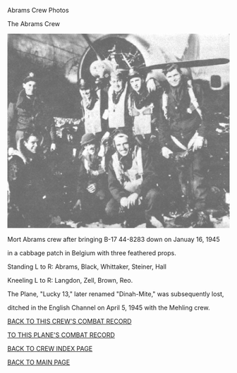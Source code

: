 
Abrams Crew Photos






 




The Abrams Crew  
  

![](Abrams.jpg)  

Mort Abrams crew after bringing B-17 44-8283 down on Januay 16, 1945   

in a cabbage patch in Belgium with three feathered props.  

Standing L to R: Abrams, Black, Whittaker, Steiner, Hall  

Kneeling L to R: Langdon, Zell, Brown, Reo.  

The Plane, "Lucky 13," later renamed "Dinah-Mite," was subsequently lost,   

ditched in the English Channel on April 5, 1945 with the Mehling crew.
  
  

[BACK TO THIS CREW'S COMBAT RECORD](ValorToVictory/crews/Abrams.md)  

[TO THIS PLANE'S COMBAT RECORD](ValorToVictory/b17s/44-8283.md)  

[BACK TO CREW INDEX PAGE](ValorToVictory/000crews.md)  

[BACK TO MAIN PAGE](ValorToVictory/index.html)


